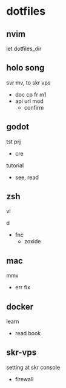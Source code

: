 
# dotfiles


## nvim

let dotfiles_dir


## holo song

svr mv, to skr vps
- doc cp fr m1
- api url mod
  - confirm


## godot

tst prj
- cre

tutorial
- see, read


## zsh

vi

d
- fnc
  - zoxide


## mac

mmv
- err fix


## docker

learn
- read book


## skr-vps

setting at skr console
- firewall


